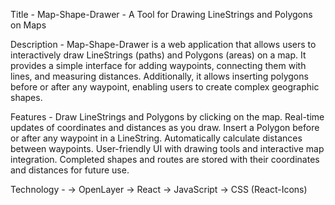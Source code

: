 Title -
Map-Shape-Drawer - A Tool for Drawing LineStrings and Polygons on Maps

Description - 
Map-Shape-Drawer is a web application that allows users to interactively draw LineStrings (paths) and Polygons (areas) on a map. It provides a simple interface for adding waypoints, connecting them with lines, and measuring distances. Additionally, it allows inserting polygons before or after any waypoint, enabling users to create complex geographic shapes.

Features -
Draw LineStrings and Polygons by clicking on the map.
Real-time updates of coordinates and distances as you draw.
Insert a Polygon before or after any waypoint in a LineString.
Automatically calculate distances between waypoints.
User-friendly UI with drawing tools and interactive map integration.
Completed shapes and routes are stored with their coordinates and distances for future use.

Technology - 
 -> OpenLayer 
 -> React 
 -> JavaScript 
 -> CSS (React-Icons)
